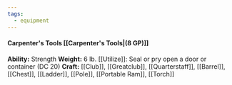 ```yaml
---
tags:
  - equipment
---
```

####  Carpenter's Tools [[Carpenter's Tools|(8 GP)]]
**Ability:** Strength **Weight:** 6 lb.
[[Utilize]]: Seal or pry open a door or container (DC 20)
**Craft:** [[Club]], [[Greatclub]], [[Quarterstaff]], [[Barrel]], [[Chest]], [[Ladder]], [[Pole]], [[Portable Ram]], [[Torch]]